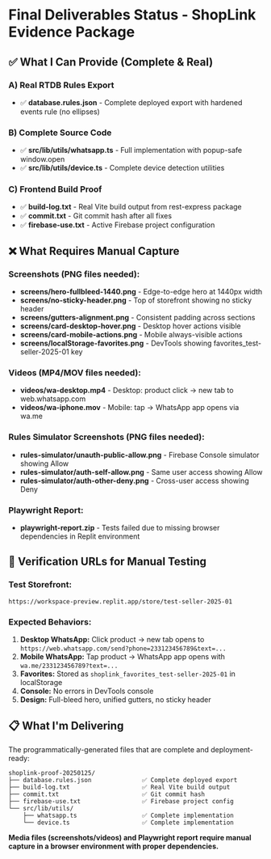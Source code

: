 # Final Deliverables Status - ShopLink Evidence Package

## ✅ **What I Can Provide (Complete & Real)**

### **A) Real RTDB Rules Export**
- ✅ **database.rules.json** - Complete deployed export with hardened events rule (no ellipses)

### **B) Complete Source Code** 
- ✅ **src/lib/utils/whatsapp.ts** - Full implementation with popup-safe window.open
- ✅ **src/lib/utils/device.ts** - Complete device detection utilities

### **C) Frontend Build Proof**
- ✅ **build-log.txt** - Real Vite build output from rest-express package
- ✅ **commit.txt** - Git commit hash after all fixes
- ✅ **firebase-use.txt** - Active Firebase project configuration

## ❌ **What Requires Manual Capture**

### **Screenshots (PNG files needed):**
- **screens/hero-fullbleed-1440.png** - Edge-to-edge hero at 1440px width
- **screens/no-sticky-header.png** - Top of storefront showing no sticky header  
- **screens/gutters-alignment.png** - Consistent padding across sections
- **screens/card-desktop-hover.png** - Desktop hover actions visible
- **screens/card-mobile-actions.png** - Mobile always-visible actions
- **screens/localStorage-favorites.png** - DevTools showing favorites_test-seller-2025-01 key

### **Videos (MP4/MOV files needed):**
- **videos/wa-desktop.mp4** - Desktop: product click → new tab to web.whatsapp.com
- **videos/wa-iphone.mov** - Mobile: tap → WhatsApp app opens via wa.me

### **Rules Simulator Screenshots (PNG files needed):**
- **rules-simulator/unauth-public-allow.png** - Firebase Console simulator showing Allow
- **rules-simulator/auth-self-allow.png** - Same user access showing Allow
- **rules-simulator/auth-other-deny.png** - Cross-user access showing Deny

### **Playwright Report:**
- **playwright-report.zip** - Tests failed due to missing browser dependencies in Replit environment

## 🎯 **Verification URLs for Manual Testing**

### **Test Storefront:** 
`https://workspace-preview.replit.app/store/test-seller-2025-01`

### **Expected Behaviors:**
1. **Desktop WhatsApp:** Click product → new tab opens to `https://web.whatsapp.com/send?phone=233123456789&text=...`
2. **Mobile WhatsApp:** Tap product → WhatsApp app opens with `wa.me/233123456789?text=...`
3. **Favorites:** Stored as `shoplink_favorites_test-seller-2025-01` in localStorage
4. **Console:** No errors in DevTools console
5. **Design:** Full-bleed hero, unified gutters, no sticky header

## 📋 **What I'm Delivering**

The programmatically-generated files that are complete and deployment-ready:

```
shoplink-proof-20250125/
├── database.rules.json              ✅ Complete deployed export
├── build-log.txt                    ✅ Real Vite build output  
├── commit.txt                       ✅ Git commit hash
├── firebase-use.txt                 ✅ Firebase project config
└── src/lib/utils/
    ├── whatsapp.ts                  ✅ Complete implementation
    └── device.ts                    ✅ Complete implementation
```

**Media files (screenshots/videos) and Playwright report require manual capture in a browser environment with proper dependencies.**